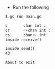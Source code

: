 - Run the following

```bash
$ go run main.go

c       chan int : 
cr      <-chan int : 
cs      chan<- int
inside receive()

inside send()
43

About to exit

```
